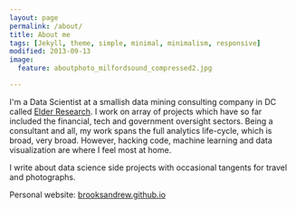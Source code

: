 ```yaml
---
layout: page
permalink: /about/
title: About me
tags: [Jekyll, theme, simple, minimal, minimalism, responsive]
modified: 2013-09-13
image:
  feature: aboutphoto_milfordsound_compressed2.jpg

---
```


I'm a Data Scientist at a smallish data mining consulting company in DC called [Elder Research].  I work on array of projects which have so far included the financial, tech and government oversight sectors.  Being a consultant and all, my work spans the full analytics life-cycle, which is broad, very broad. However, hacking code, machine learning and data visualization are where I feel most at home.

I write about data science side projects with occasional tangents for travel and photographs.


Personal website: [brooksandrew.github.io]

[brooksandrew.github.io]: http://giovanicr.com
[Elder Research]: http://datamininglab.com/
